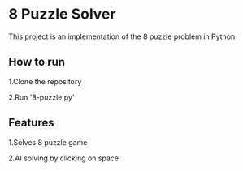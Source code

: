 # 8 Puzzle Solver 
This project is an implementation of the 8 puzzle problem in Python
## How to run
1.Clone the repository

2.Run '8-puzzle.py'
## Features
1.Solves 8 puzzle game

2.AI solving by clicking on space
